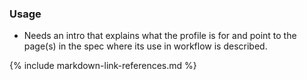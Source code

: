 
### Usage
* Needs an intro that explains what the profile is for and point to the page(s) in the spec where its use in workflow is described.


{% include markdown-link-references.md %}